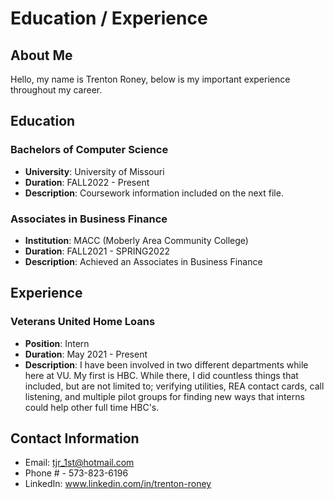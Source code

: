# Education / Experience

## About Me

Hello, my name is Trenton Roney, below is my important experience throughout my career.

## Education

### Bachelors of Computer Science
- **University**: University of Missouri
- **Duration**: FALL2022 - Present
- **Description**: Coursework information included on the next file.

### Associates in Business Finance
- **Institution**: MACC (Moberly Area Community College)
- **Duration**: FALL2021 - SPRING2022
- **Description**: Achieved an Associates in Business Finance

## Experience

### Veterans United Home Loans
- **Position**: Intern
- **Duration**: May 2021 - Present
- **Description**: I have been involved in two different departments while here at VU. My first is HBC. While there, I did countless things that included, but are not limited to; verifying utilities, REA contact cards, call listening, and multiple pilot groups for finding new ways that interns could help other full time HBC's.


## Contact Information

- Email: tjr_1st@hotmail.com
- Phone # - 573-823-6196
- LinkedIn: www.linkedin.com/in/trenton-roney
